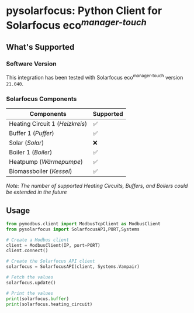 # pysolarfocus: Python Client for Solarfocus eco<sup>_manager-touch_</sup>

## What's Supported 

### Software Version

This integration has been tested with Solarfocus eco<sup>manager-touch</sup> version `21.040`.

### Solarfocus Components

| Components | Supported |
|---|---|
| Heating Circuit 1 (_Heizkreis_)| :white_check_mark: |
| Buffer 1 (_Puffer_) | :white_check_mark: |
| Solar (_Solar_)| :x:|
| Boiler 1 (_Boiler_) | :white_check_mark: |
| Heatpump (_Wärmepumpe_) | :white_check_mark: |
| Biomassboiler (_Kessel_) | :white_check_mark: | 

_Note: The number of supported Heating Circuits, Buffers, and Boilers could be extended in the future_

## Usage

```python
from pymodbus.client import ModbusTcpClient as ModbusClient
from pysolarfocus import SolarfocusAPI,PORT,Systems

# Create a Modbus client
client = ModbusClient(IP, port=PORT)
client.connect()

# Create the Solarfocus API client
solarfocus = SolarfocusAPI(client, Systems.Vampair)

# Fetch the values
solarfocus.update()

# Print the values
print(solarfocus.buffer)
print(solarfocus.heating_circuit)
```
